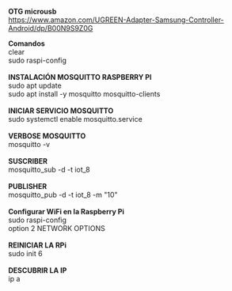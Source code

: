 
__OTG microusb__<br />
https://www.amazon.com/UGREEN-Adapter-Samsung-Controller-Android/dp/B00N9S9Z0G

__Comandos__<br />
clear<br />
sudo raspi-config
<br /><br />
__INSTALACIÓN MOSQUITTO RASPBERRY PI__<br />
sudo apt update<br />
sudo apt install -y mosquitto mosquitto-clients
<br /><br />
__INICIAR SERVICIO MOSQUITTO__<br />
sudo systemctl enable mosquitto.service
<br /><br />
__VERBOSE MOSQUITTO__<br />
mosquitto -v
<br /><br />
__SUSCRIBER__<br />
mosquitto_sub -d -t iot_8
<br /><br />
__PUBLISHER__<br />
mosquitto_pub -d -t iot_8 -m "10"
<br /><br />
__Configurar WiFi en la Raspberry Pi__<br />
sudo raspi-config<br />
option 2 NETWORK OPTIONS
<br /><br />
__REINICIAR LA RPi__<br />
sudo init 6
<br /><br />
__DESCUBRIR LA IP__<br />
ip a